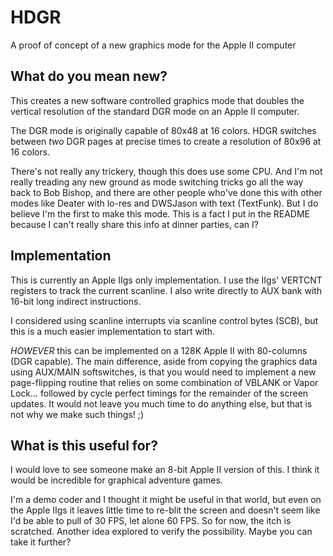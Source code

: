 # HDGR
A proof of concept of a new graphics mode for the Apple II computer


## What do you mean new?
This creates a new software controlled graphics mode that doubles the vertical resolution of the standard DGR mode on an Apple II computer. 

The DGR mode is originally capable of 80x48 at 16 colors.  HDGR switches between _two_ DGR pages at precise times to create a resolution of 80x96 at 16 colors.

There's not really any trickery, though this does use some CPU.  And I'm not really treading any new ground as mode switching tricks go all the way back to Bob Bishop, and there are other people who've done this with other modes like Deater with lo-res and DWSJason with text (TextFunk).  But I do believe I'm the first to make this mode.  This is a fact I put in the README because I can't really share this info at dinner parties, can I?


## Implementation
This is currently an Apple IIgs only implementation.  I use the IIgs' VERTCNT registers to track the current scanline.  I also write directly to AUX bank with 16-bit long indirect instructions.

I considered using scanline interrupts via scanline control bytes (SCB), but this is a much easier implementation to start with.

_HOWEVER_ this can be implemented on a 128K Apple II with 80-columns (DGR capable).  The main difference, aside from copying the graphics data using AUX/MAIN softswitches, is that you would need to implement a new page-flipping routine that relies on some combination of VBLANK or Vapor Lock... followed by cycle perfect timings for the remainder of the screen updates.  It would not leave you much time to do anything else, but that is not why we make such things! ;)

## What is this useful for?
I would love to see someone make an 8-bit Apple II version of this.  I think it would be incredible for graphical adventure games.  

I'm a demo coder and I thought it might be useful in that world, but even on the Apple IIgs it leaves little time to re-blit the screen and doesn't seem like I'd be able to pull of 30 FPS, let alone 60 FPS.  So for now, the itch is scratched.  Another idea explored to verify the possibility.  Maybe you can take it further?


